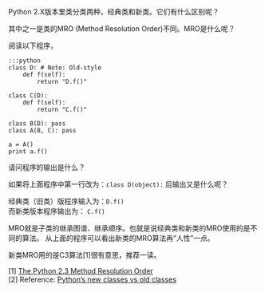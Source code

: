 Python 2.X版本里类分类两种，经典类和新类。它们有什么区别呢？

其中之一是类的MRO (Method Resolution Order)不同。MRO是什么呢？

阅读以下程序，

    :::python
    class D: # Note: Old-style
        def f(self):
            return "D.f()"

    class C(D):
        def f(self):
            return "C.f()"

    class B(D): pass
    class A(B, C): pass

    a = A()
    print a.f()

请问程序的输出是什么？

如果将上面程序中第一行改为：`class D(object):` 后输出又是什么呢？

经典类（旧类）版程序输入为：`D.f()`  
而新类版本程序输出为： `C.f()`

MRO就是子类的继承图谱、继承顺序。也就是说经典类和新类的MRO使用的是不同的算法。
从上面的程序可以看出新类的MRO算法再“人性”一点。

新类MRO用的是C3算法[1]很有意思，推荐一读。

[1] [The Python 2.3 Method Resolution Order](http://www.python.org/download/releases/2.3/mro/)  
[2] Reference: [Python’s new classes vs old classes](http://unspecified.wordpress.com/2010/11/18/pythons-new-classes-vs-old-classes/)
